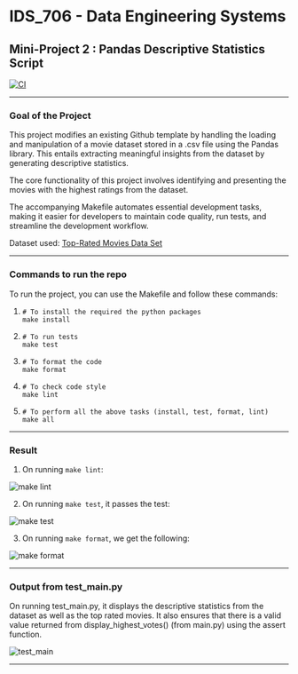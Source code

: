 # IDS_706 - Data Engineering Systems 
## Mini-Project 2 : Pandas Descriptive Statistics Script

[![CI](https://github.com/nogibjj/afraa_noureen-IDS_706-Mini_Project_2/blob/main/.github/workflows/cicd.yml/badge.svg)](https://github.com/nogibjj/afraa_noureen-IDS_706-Mini_Project_2/blob/main/.github/workflows/cicd.yml)

***

### Goal of the Project
This project modifies an existing Github template by handling the loading and manipulation of a movie dataset stored in a .csv file using the Pandas library. This entails extracting meaningful insights from the dataset by generating descriptive statistics.

The core functionality of this project involves identifying and presenting the movies with the highest ratings from the dataset. 

The accompanying Makefile automates essential development tasks, making it easier for developers to maintain code quality, run tests, and streamline the development workflow.

Dataset used: [Top-Rated Movies Data Set](https://www.kaggle.com/datasets/khalidalam980/top-rated-movies-data-set)

***

### Commands to run the repo

To run the project, you can use the Makefile and follow these commands:
1. ```
   # To install the required the python packages
   make install
   ```
2. ```
   # To run tests
   make test
   ```
3. ```
   # To format the code
   make format
   ```
4. ```
   # To check code style
   make lint
5. ```
   # To perform all the above tasks (install, test, format, lint)
   make all
   ```

***

### Result

1. On running ```make lint```:

![make lint](https://github.com/nogibjj/afraa_noureen-IDS_706-Mini_Project_2/assets/143756865/5c6d0c64-96d7-4860-aea1-7a65990d3ae8)

2. On running ```make test```, it passes the test:

![make test](https://github.com/nogibjj/afraa_noureen-IDS_706-Mini_Project_2/assets/143756865/099f4e59-e08c-48b8-8a46-93bdf96c0846)

3. On running ```make format```, we get the following:

![make format](https://github.com/nogibjj/afraa_noureen-IDS_706-Mini_Project_2/assets/143756865/af82026d-b8d0-44ac-a9ca-342f73be980a)

***

### Output from test_main.py

On running test_main.py, it displays the descriptive statistics from the dataset as well as the top rated movies. It also ensures that there is a valid value returned from display_highest_votes() (from main.py) using the assert function.

![test_main](https://github.com/nogibjj/afraa_noureen-IDS_706-Mini_Project_2/assets/143756865/8258a08c-2b19-464b-9e7d-b01ed3870adf)

***
